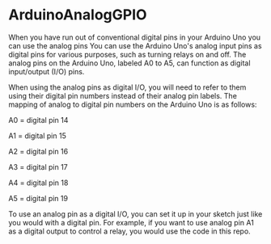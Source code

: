 # ArduinoAnalogGPIO
When you have run out of conventional digital pins in your Arduino Uno you can use the analog pins
You can use the Arduino Uno's analog input pins as digital pins for various purposes, such as turning relays on and off. The analog pins on the Arduino Uno, labeled A0 to A5, can function as digital input/output (I/O) pins.

When using the analog pins as digital I/O, you will need to refer to them using their digital pin numbers instead of their analog pin labels. The mapping of analog to digital pin numbers on the Arduino Uno is as follows:

A0 = digital pin 14

A1 = digital pin 15

A2 = digital pin 16

A3 = digital pin 17

A4 = digital pin 18

A5 = digital pin 19

To use an analog pin as a digital I/O, you can set it up in your sketch just like you would with a digital pin. For example, if you want to use analog pin A1 as a digital output to control a relay, you would use the code in this repo.
